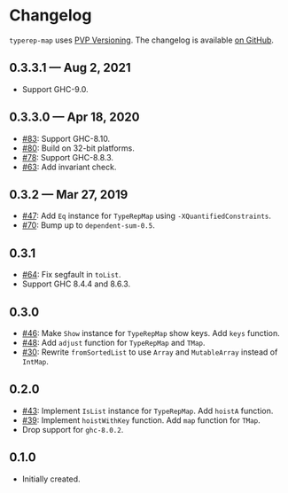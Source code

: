 # Changelog

`typerep-map` uses [PVP Versioning][1].
The changelog is available [on GitHub][2].

## 0.3.3.1 — Aug 2, 2021

* Support GHC-9.0.

## 0.3.3.0 — Apr 18, 2020

* [#83](https://github.com/kowainik/typerep-map/issues/83):
  Support GHC-8.10.
* [#80](https://github.com/kowainik/typerep-map/issues/80):
  Build on 32-bit platforms.
* [#78](https://github.com/kowainik/typerep-map/issues/78):
  Support GHC-8.8.3.
* [#63](https://github.com/kowainik/typerep-map/pull/63):
  Add invariant check.

## 0.3.2 — Mar 27, 2019

* [#47](https://github.com/kowainik/typerep-map/issues/47):
  Add `Eq` instance for `TypeRepMap` using `-XQuantifiedConstraints`.
* [#70](https://github.com/kowainik/typerep-map/issues/70):
  Bump up to `dependent-sum-0.5`.

## 0.3.1

* [#64](https://github.com/kowainik/typerep-map/issues/64):
  Fix segfault in `toList`.
* Support GHC 8.4.4 and 8.6.3.

## 0.3.0

* [#46](https://github.com/kowainik/typerep-map/issues/46):
  Make `Show` instance for `TypeRepMap` show keys.
  Add `keys` function.
* [#48](https://github.com/kowainik/typerep-map/issues/48):
  Add `adjust` function for `TypeRepMap` and  `TMap`.
* [#30](https://github.com/kowainik/typerep-map/issues/30):
  Rewrite `fromSortedList` to use `Array` and `MutableArray`
  instead of `IntMap`.

## 0.2.0

* [#43](https://github.com/kowainik/typerep-map/issues/43):
  Implement `IsList` instance for `TypeRepMap`.
  Add `hoistA` function.
* [#39](https://github.com/kowainik/typerep-map/issues/39):
  Implement `hoistWithKey` function.
  Add `map` function for `TMap`.
* Drop support for `ghc-8.0.2`.

## 0.1.0

* Initially created.

[1]: https://pvp.haskell.org
[2]: https://github.com/kowainik/typerep-map/releases
